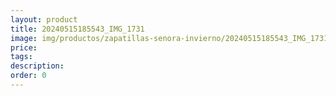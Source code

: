 ```yaml
---
layout: product
title: 20240515185543_IMG_1731
image: img/productos/zapatillas-senora-invierno/20240515185543_IMG_1731.webp
price: 
tags: 
description: 
order: 0
---
```

